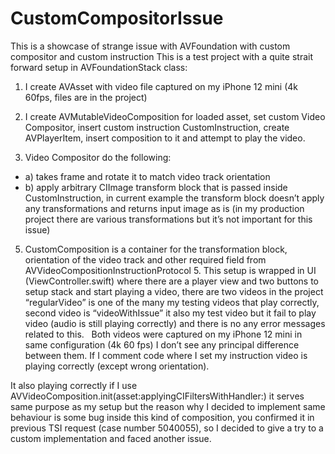 # CustomCompositorIssue
This is a showcase of strange issue with AVFoundation with custom compositor and custom instruction
This is a test project with a quite strait forward setup in AVFoundationStack class:

1. I create AVAsset with video file captured on my iPhone 12 mini (4k 60fps, files are in the project) 
   
2. I create AVMutableVideoComposition for loaded asset, set custom Video Compositor, insert custom instruction CustomInstruction, create AVPlayerItem, insert composition to it and attempt to play the video.
     
4. Video Compositor do the following:
- a) takes frame and rotate it to match video track orientation
- b) apply arbitrary CIImage transform block that is passed inside CustomInstruction, in current example the transform block doesn’t apply any transformations and returns input image as is (in my production project there are various transformations but it’s not important for this issue)
5. CustomComposition is a container for the transformation block, orientation of the video track and other required field from AVVideoCompositionInstructionProtocol 5. This setup is wrapped in UI (ViewController.swift) where there are a player view and two buttons to setup stack and start playing a video, there are two videos in the project “regularVideo” is one of the many my testing videos that play correctly, second video is “videoWithIssue” it also my test video but it fail to play video (audio is still playing correctly) and there is no any error messages related to this.
  Both videos were captured on my iPhone 12 mini in same configuration (4k 60 fps) I don’t see any principal difference between them. If I comment code where I set my instruction video is playing correctly (except wrong orientation).

It also playing correctly if I use AVVideoComposition.init(asset:applyingCIFiltersWithHandler:) it serves same purpose as my setup but the reason why I decided to implement same behaviour is some bug inside this kind of composition, you confirmed it in previous TSI request (case number 5040055), so I decided to give a try to a custom implementation and faced another issue.
